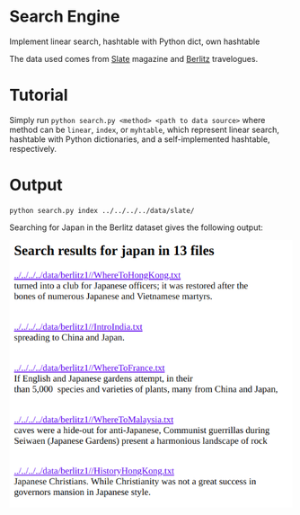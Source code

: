 # Search Engine
Implement linear search, hashtable with Python dict, own hashtable

The data used comes from [Slate](https://github.com/parrt/msan692/blob/master/data/slate.7z) magazine and [Berlitz](https://github.com/parrt/msan692/blob/master/data/berlitz1.7z) travelogues.

# Tutorial

Simply run ``python search.py <method> <path to data source>`` where method can be
``linear``, ``index``, or ``myhtable``, which represent linear search, hashtable with Python dictionaries, and a self-implemented hashtable, respectively.

# Output

``python search.py index ../../../../data/slate/``

Searching for Japan in the Berlitz dataset gives the following output:

<img src = "output.png">